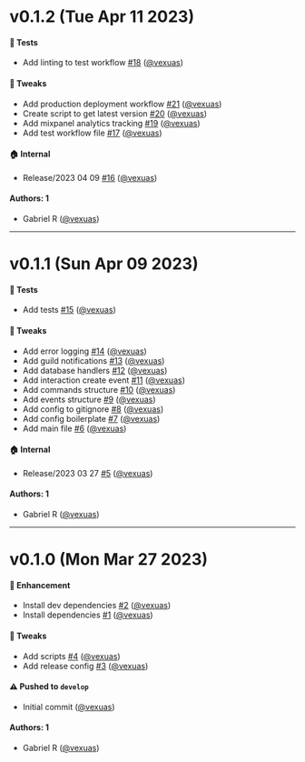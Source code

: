 # v0.1.2 (Tue Apr 11 2023)

#### 🧪 Tests

- Add linting to test workflow [#18](https://github.com/vexuas/djs-typescript-template/pull/18) ([@vexuas](https://github.com/vexuas))

#### 🔧 Tweaks

- Add production deployment workflow [#21](https://github.com/vexuas/djs-typescript-template/pull/21) ([@vexuas](https://github.com/vexuas))
- Create script to get latest version [#20](https://github.com/vexuas/djs-typescript-template/pull/20) ([@vexuas](https://github.com/vexuas))
- Add mixpanel analytics tracking [#19](https://github.com/vexuas/djs-typescript-template/pull/19) ([@vexuas](https://github.com/vexuas))
- Add test workflow file [#17](https://github.com/vexuas/djs-typescript-template/pull/17) ([@vexuas](https://github.com/vexuas))

#### 🏠 Internal

- Release/2023 04 09 [#16](https://github.com/vexuas/djs-typescript-template/pull/16) ([@vexuas](https://github.com/vexuas))

#### Authors: 1

- Gabriel R ([@vexuas](https://github.com/vexuas))

---

# v0.1.1 (Sun Apr 09 2023)

#### 🧪 Tests

- Add tests [#15](https://github.com/vexuas/djs-typescript-template/pull/15) ([@vexuas](https://github.com/vexuas))

#### 🔧 Tweaks

- Add error logging [#14](https://github.com/vexuas/djs-typescript-template/pull/14) ([@vexuas](https://github.com/vexuas))
- Add guild notifications [#13](https://github.com/vexuas/djs-typescript-template/pull/13) ([@vexuas](https://github.com/vexuas))
- Add database handlers [#12](https://github.com/vexuas/djs-typescript-template/pull/12) ([@vexuas](https://github.com/vexuas))
- Add interaction create event [#11](https://github.com/vexuas/djs-typescript-template/pull/11) ([@vexuas](https://github.com/vexuas))
- Add commands structure [#10](https://github.com/vexuas/djs-typescript-template/pull/10) ([@vexuas](https://github.com/vexuas))
- Add events structure [#9](https://github.com/vexuas/djs-typescript-template/pull/9) ([@vexuas](https://github.com/vexuas))
- Add config to gitignore [#8](https://github.com/vexuas/djs-typescript-template/pull/8) ([@vexuas](https://github.com/vexuas))
- Add config boilerplate [#7](https://github.com/vexuas/djs-typescript-template/pull/7) ([@vexuas](https://github.com/vexuas))
- Add main file [#6](https://github.com/vexuas/djs-typescript-template/pull/6) ([@vexuas](https://github.com/vexuas))

#### 🏠 Internal

- Release/2023 03 27 [#5](https://github.com/vexuas/djs-typescript-template/pull/5) ([@vexuas](https://github.com/vexuas))

#### Authors: 1

- Gabriel R ([@vexuas](https://github.com/vexuas))

---

# v0.1.0 (Mon Mar 27 2023)

#### 🚀 Enhancement

- Install dev dependencies [#2](https://github.com/vexuas/djs-typescript-template/pull/2) ([@vexuas](https://github.com/vexuas))
- Install dependencies [#1](https://github.com/vexuas/djs-typescript-template/pull/1) ([@vexuas](https://github.com/vexuas))

#### 🔧 Tweaks

- Add scripts [#4](https://github.com/vexuas/djs-typescript-template/pull/4) ([@vexuas](https://github.com/vexuas))
- Add release config [#3](https://github.com/vexuas/djs-typescript-template/pull/3) ([@vexuas](https://github.com/vexuas))

#### ⚠️ Pushed to `develop`

- Initial commit ([@vexuas](https://github.com/vexuas))

#### Authors: 1

- Gabriel R ([@vexuas](https://github.com/vexuas))

